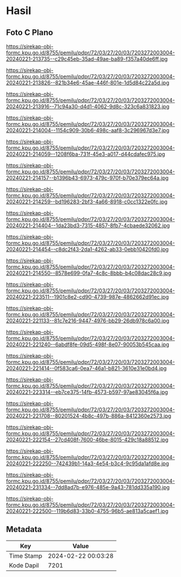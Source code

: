 # Hasil

## Foto C Plano

https://sirekap-obj-formc.kpu.go.id/8755/pemilu/pdpr/72/03/27/20/03/7203272003004-20240221-213735--c29c45eb-35ad-49ae-ba89-f357a40de6ff.jpg

https://sirekap-obj-formc.kpu.go.id/8755/pemilu/pdpr/72/03/27/20/03/7203272003004-20240221-213826--821b34e6-45ae-446f-801e-1d5d84c22a5d.jpg

https://sirekap-obj-formc.kpu.go.id/8755/pemilu/pdpr/72/03/27/20/03/7203272003004-20240221-213916--71c94a30-d4d1-4062-9d8c-323c6a831823.jpg

https://sirekap-obj-formc.kpu.go.id/8755/pemilu/pdpr/72/03/27/20/03/7203272003004-20240221-214004--1154c909-30b6-498c-aaf8-3c296967d3e7.jpg

https://sirekap-obj-formc.kpu.go.id/8755/pemilu/pdpr/72/03/27/20/03/7203272003004-20240221-214059--1208f6ba-731f-45e3-a017-d44cdafec975.jpg

https://sirekap-obj-formc.kpu.go.id/8755/pemilu/pdpr/72/03/27/20/03/7203272003004-20240221-214157--b1396b43-6973-479c-970f-b70e379ec64a.jpg

https://sirekap-obj-formc.kpu.go.id/8755/pemilu/pdpr/72/03/27/20/03/7203272003004-20240221-214259--bd196283-2bf3-4a66-8918-c0cc1322e0fc.jpg

https://sirekap-obj-formc.kpu.go.id/8755/pemilu/pdpr/72/03/27/20/03/7203272003004-20240221-214404--1da23bd3-7315-4857-8fb7-4cbaede32062.jpg

https://sirekap-obj-formc.kpu.go.id/8755/pemilu/pdpr/72/03/27/20/03/7203272003004-20240221-214454--c8dc2f43-2da1-4262-ab33-0ebb10420fd0.jpg

https://sirekap-obj-formc.kpu.go.id/8755/pemilu/pdpr/72/03/27/20/03/7203272003004-20240221-214550--8578e699-0fa7-4c8c-8bbb-b4c08dac28c9.jpg

https://sirekap-obj-formc.kpu.go.id/8755/pemilu/pdpr/72/03/27/20/03/7203272003004-20240221-223511--1901c8e2-cd90-4739-987e-4862662d91ec.jpg

https://sirekap-obj-formc.kpu.go.id/8755/pemilu/pdpr/72/03/27/20/03/7203272003004-20240221-221133--81c7e216-9447-4976-bb29-26db978c6a00.jpg

https://sirekap-obj-formc.kpu.go.id/8755/pemilu/pdpr/72/03/27/20/03/7203272003004-20240221-221240--6abdf8fe-09d5-498f-8e07-90053b545caa.jpg

https://sirekap-obj-formc.kpu.go.id/8755/pemilu/pdpr/72/03/27/20/03/7203272003004-20240221-221414--0f583ca6-0ea7-46a1-b821-3610e31e0bd4.jpg

https://sirekap-obj-formc.kpu.go.id/8755/pemilu/pdpr/72/03/27/20/03/7203272003004-20240221-223314--eb7ce375-14fb-4573-b597-97ae83045f6a.jpg

https://sirekap-obj-formc.kpu.go.id/8755/pemilu/pdpr/72/03/27/20/03/7203272003004-20240221-221708--80201524-4b8c-497b-886a-8412360e2573.jpg

https://sirekap-obj-formc.kpu.go.id/8755/pemilu/pdpr/72/03/27/20/03/7203272003004-20240221-222154--27cd408f-7600-46be-8015-429c18a88512.jpg

https://sirekap-obj-formc.kpu.go.id/8755/pemilu/pdpr/72/03/27/20/03/7203272003004-20240221-222250--742439b1-14a3-4e54-b3c4-9c95da1afd8e.jpg

https://sirekap-obj-formc.kpu.go.id/8755/pemilu/pdpr/72/03/27/20/03/7203272003004-20240221-231334--7dd8ad7b-e976-485e-9a43-781dd335a190.jpg

https://sirekap-obj-formc.kpu.go.id/8755/pemilu/pdpr/72/03/27/20/03/7203272003004-20240221-222500--119b6d83-33b0-4755-96b5-ae813a5caef1.jpg


## Metadata

| Key        | Value               |
| ---------- | ------------------- |
| Time Stamp | 2024-02-22 00:03:28 |
| Kode Dapil | 7201                |



